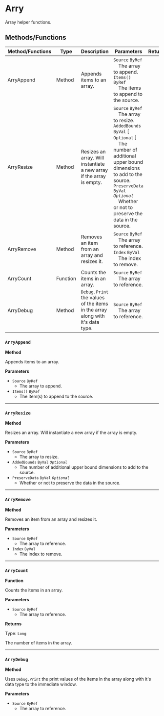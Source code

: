 # Arry

Array helper functions.

## Methods/Functions

| Method/Functions | Type     | Description                                                                   | Parameters                                                                                                                                                                                                                                                           | Returns |
|------------------|----------|-------------------------------------------------------------------------------|----------------------------------------------------------------------------------------------------------------------------------------------------------------------------------------------------------------------------------------------------------------------|---------|
| ArryAppend       | Method   | Appends items to an array.                                                    | `Source` `ByRef`<br>&emsp;The array to append.<br>`Items()` `ByRef`<br>&emsp;The items to append to the source.                                                                                                                                                      |         |
| ArryResize       | Method   | Resizes an array. Will instantiate a new array if the array is empty.         | `Source` `ByRef`<br>&emsp;The array to resize.<br>`AddedBounds` `ByVal` [ `Optional` ] <br>&emsp;The number of additional upper bound dimensions to add to the source.<br>`PreserveData` `ByVal` _`Optional`_ <br>&emsp;Whether or not to preserve the data in the source. |         |
| ArryRemove       | Method   | Removes an item from an array and resizes it.                                 | `Source` `ByRef`<br>&emsp;The array to reference.<br>`Index` `ByVal`<br>&emsp;The index to remove.                                                                                                                                                                   |         |
| ArryCount        | Function | Counts the items in an array.                                                 | `Source` `ByRef`<br>&emsp;The array to reference.                                                                                                                                                                                                                    |         |
| ArryDebug        | Method   | `Debug.Print` the values of the items in the array along with it's data type. | `Source` `ByRef`<br>&emsp;The array to reference.                                                                                                                                                                                                                    |         |

### `ArryAppend`

**Method**

Appends items to an array.

**Parameters**
- `Source` `ByRef`
    - The array to append.
- `Items()` `ByRef`
    - The item(s) to append to the source.

---

### `ArryResize`

**Method**

Resizes an array. Will instantiate a new array if the array is empty.

**Parameters**
- `Source` `ByRef`
    - The array to resize.
- `AddedBounds` `ByVal` _`Optional`_
    - The number of additional upper bound dimensions to add to the source.
- `PreserveData` `ByVal` _`Optional`_
    - Whether or not to preserve the data in the source.

---

### `ArryRemove`

**Method**

Removes an item from an array and resizes it.

**Parameters**
- `Source` `ByRef`
    - The array to reference.
- `Index` `ByVal`
    - The index to remove.

---


### `ArryCount`

**Function**

Counts the items in an array.

**Parameters**
- `Source` `ByRef`
    - The array to reference.

**Returns**

Type: `Long`

The number of items in the array.


---

### `ArryDebug`

**Method**

Uses `Debug.Print` the print values of the items in the array along with it's data type to the immediate window.

**Parameters**
- `Source` `ByRef`
    - The array to reference.
